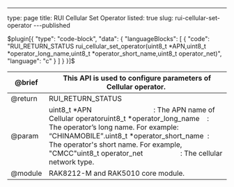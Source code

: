 ---
type: page
title: RUI Cellular Set Operator
listed: true
slug: rui-cellular-set-operator
---published

$plugin[{
    "type": "code-block",
    "data": {
        "languageBlocks": [
            {
                "code": "RUI_RETURN_STATUS rui_cellular_set_operator(uint8_t *APN,uint8_t *operator_long_name,uint8_t *operator_short_name,uint8_t operator_net)",
                "language": "c"
            }
        ]
    }
}]$

| @brief | &nbsp;This API is used to configure parameters of Cellular operator. | 
| ---- | ---- | 
| @return | RUI_RETURN_STATUS | 
| @param | uint8_t *APN&nbsp; &nbsp; &nbsp; &nbsp; &nbsp; &nbsp; &nbsp; &nbsp; &nbsp; &nbsp; &nbsp; &nbsp; &nbsp; &nbsp; &nbsp; &nbsp; &nbsp;:&nbsp;The APN name of Cellular operatoruint8_t *operator_long_name&nbsp; &nbsp; : The operator’s long name. For example: “CHINAMOBILE”.uint8_t *operator_short_name&nbsp; : The operator's short name. For example, "CMCC"uint8_t operator_net&nbsp; &nbsp; &nbsp; &nbsp; &nbsp; &nbsp; &nbsp; &nbsp; &nbsp; &nbsp; : The cellular network type. | 
| @module | RAK8212-M and RAK5010 core module. | 


